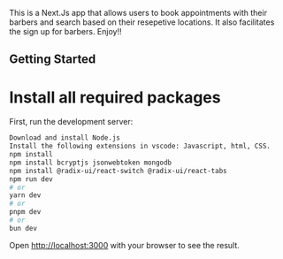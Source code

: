 This is a Next.Js app that allows users to book appointments with their barbers and search based on their resepetive locations. It also facilitates the sign up for barbers. Enjoy!!
## Getting Started

# Install all required packages


First, run the development server:

```bash
Download and install Node.js
Install the following extensions in vscode: Javascript, html, CSS.
npm install
npm install bcryptjs jsonwebtoken mongodb
npm install @radix-ui/react-switch @radix-ui/react-tabs
npm run dev
# or
yarn dev
# or
pnpm dev
# or
bun dev
```

Open [http://localhost:3000](http://localhost:3000) with your browser to see the result.


